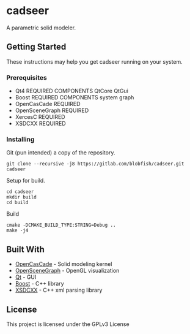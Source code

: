 # cadseer

A parametric solid modeler.

## Getting Started

These instructions may help you get cadseer running on your system.

### Prerequisites

* Qt4 REQUIRED COMPONENTS QtCore QtGui
* Boost REQUIRED COMPONENTS system graph
* OpenCasCade REQUIRED
* OpenSceneGraph REQUIRED
* XercesC REQUIRED
* XSDCXX REQUIRED


### Installing

Git (pun intended) a copy of the repository.

```
git clone --recursive -j8 https://gitlab.com/blobfish/cadseer.git cadseer
```

Setup for build.

```
cd cadseer
mkdir build
cd build
```

Build

```
cmake -DCMAKE_BUILD_TYPE:STRING=Debug ..
make -j4
```

## Built With

* [OpenCasCade](https://www.opencascade.com/) - Solid modeling kernel
* [OpenSceneGraph](http://www.openscenegraph.org/) - OpenGL visualization
* [Qt](https://www.qt.io/) - GUI
* [Boost](http://www.boost.org/) - C++ library
* [XSDCXX](http://www.codesynthesis.com/products/xsd/) - C++ xml parsing library

## License

This project is licensed under the GPLv3 License
